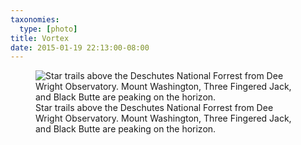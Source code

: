 ```yaml
---
taxonomies:
  type: [photo]
title: Vortex
date: 2015-01-19 22:13:00-08:00
---
```

<figure>
  <img src="/media/images/photos/2015/01/vortex.jpg" title="Star trails above the Deschutes National Forrest from Dee Wright Observatory. Mount Washington, Three Fingered Jack, and Black Butte are peaking on the horizon."/>
  <figcaption>Star trails above the Deschutes National Forrest from Dee Wright Observatory. Mount Washington, Three Fingered Jack, and Black Butte are peaking on the horizon.</figcaption>
</figure>
